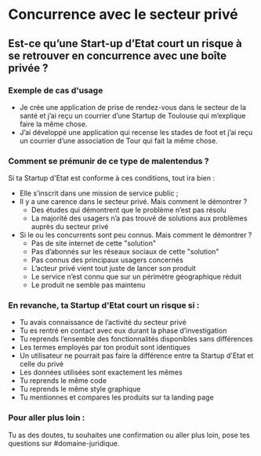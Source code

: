 # Concurrence avec le secteur privé

## **Est-ce qu’une Start-up d’Etat court un risque à se retrouver en concurrence avec une boîte privée ?**

### **Exemple de cas d'usage**

* Je crée une application de prise de rendez-vous dans le secteur de la santé et j’ai reçu un courrier d’une Startup de Toulouse qui m’explique faire la même chose.&#x20;
* J’ai développé une application qui recense les stades de foot et j’ai reçu un courrier d’une association de Tour qui fait la même chose.

### Comment se prémunir de ce type de malentendus ?&#x20;

Si ta Startup d'Etat est conforme à ces conditions, tout ira bien :&#x20;

* Elle s’inscrit dans une mission de service public ;
* Il y a une carence dans le secteur privé. Mais comment le démontrer ?
  * Des études qui démontrent que le problème n’est pas résolu
  * La majorité des usagers n’a pas trouvé de solutions aux problèmes auprès du secteur privé
* &#x20;Si le ou les concurrents sont peu connus. Mais comment le démontrer ?&#x20;
  * Pas de site internet de cette "solution"
  * Pas d’abonnés sur les réseaux sociaux de cette "solution"&#x20;
  * Pas connus des principaux usagers concernés
  * L’acteur privé vient tout juste de lancer son produit
  * Le service n’est connu que sur un périmètre géographique réduit
  * Le produit ne semble pas maintenu

### En revanche, ta Startup d'Etat court un risque si :&#x20;

* Tu avais connaissance de l’activité du secteur privé
* Tu es rentré en contact avec eux durant la phase d’investigation
* Tu reprends l’ensemble des fonctionnalités disponibles sans différences
* Les termes employés par ton produit sont identiques
* Un utilisateur ne pourrait pas faire la différence entre ta Startup d'Etat et celle du privé
* Les données utilisées sont exactement les mêmes
* Tu reprends le même code
* &#x20;Tu reprends le même style graphique
* Tu mentionnes et compares les produits sur ta landing page

### Pour aller plus loin :&#x20;

Tu as des doutes, tu souhaites une confirmation ou aller plus loin, pose tes questions sur #domaine-juridique.
